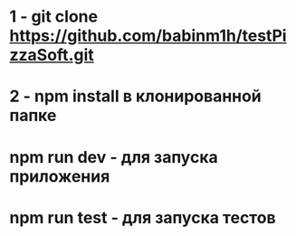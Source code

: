 # 1 - git clone https://github.com/babinm1h/testPizzaSoft.git
# 2 - npm install в клонированной папке

# npm run dev - для запуска приложения
# npm run test - для запуска тестов

